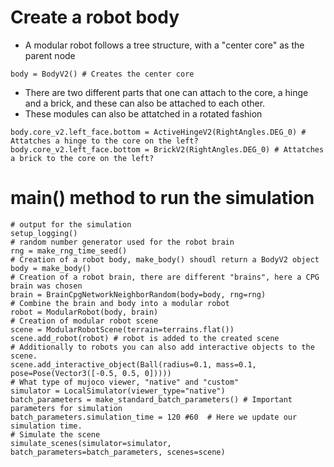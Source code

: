 # Create a robot body
- A modular robot follows a tree structure, with a "center core" as the parent node
```
body = BodyV2() # Creates the center core
```
- There are two different parts that one can attach to the core, a hinge and a brick, and these can also be attached to each other.
- These modules can also be attatched in a rotated fashion
```
body.core_v2.left_face.bottom = ActiveHingeV2(RightAngles.DEG_0) # Attatches a hinge to the core on the left?
body.core_v2.left_face.bottom = BrickV2(RightAngles.DEG_0) # Attatches a brick to the core on the left?
```
# main() method to run the simulation
```
# output for the simulation
setup_logging()
# random number generator used for the robot brain
rng = make_rng_time_seed()
# Creation of a robot body, make_body() shoudl return a BodyV2 object
body = make_body()
# Creation of a robot brain, there are different "brains", here a CPG brain was chosen
brain = BrainCpgNetworkNeighborRandom(body=body, rng=rng)
# Combine the brain and body into a modular robot
robot = ModularRobot(body, brain)
# Creation of modular robot scene
scene = ModularRobotScene(terrain=terrains.flat()) 
scene.add_robot(robot) # robot is added to the created scene
# Additionally to robots you can also add interactive objects to the scene.
scene.add_interactive_object(Ball(radius=0.1, mass=0.1, pose=Pose(Vector3([-0.5, 0.5, 0]))))
# What type of mujoco viewer, "native" and "custom"
simulator = LocalSimulator(viewer_type="native") 
batch_parameters = make_standard_batch_parameters() # Important parameters for simulation
batch_parameters.simulation_time = 120 #60  # Here we update our simulation time.
# Simulate the scene
simulate_scenes(simulator=simulator, batch_parameters=batch_parameters, scenes=scene)
```
